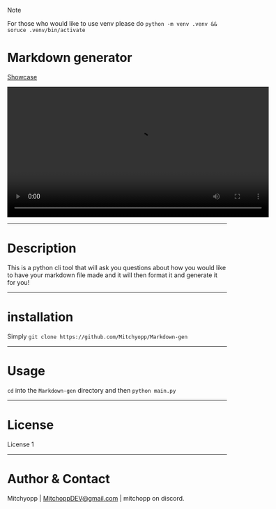 > [!NOTE]
> For those who would like to use venv please do `python -m venv .venv && soruce .venv/bin/activate`

# Markdown generator


[Showcase](https://github.com/Mitchyopp/Markdown-gen/assets/readme.mp4)

<video src="https://github.com/Mitchyopp/Markdown-gen//assets/readme.mp4?raw=true" controls width="600"></video>

---

# Description
This is a python cli tool that will ask you questions about how you would like to have your markdown file made and it will then format it and generate it for you!

---

# installation
Simply `git clone https://github.com/Mitchyopp/Markdown-gen`

---

# Usage
`cd` into the `Markdown-gen` directory and then `python main.py`

---

# License
License 1

---

# Author & Contact
Mitchyopp | MitchoppDEV@gmail.com | mitchopp on discord.
